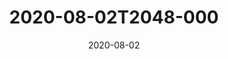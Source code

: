 ---
date: 2020-08-02
title: 2020-08-02T2048-000
hero: 2020/2020-08-02T2048-000.jpeg

# briefly describe the image…
alt: ''

# insert the closed caption text after the three-dash break…
# (include line-breaks, punctuation, and capitalization)
---